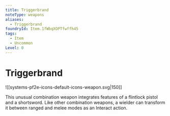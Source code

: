 ```yaml
---
title: Triggerbrand
noteType: weapons
aliases:
  - Triggerbrand
foundryId: Item.1fWbqXOPTfwffh45
tags:
  - Item
  - Uncommon
Level: 0
---
```


# Triggerbrand
![[systems-pf2e-icons-default-icons-weapon.svg|150]]

This unusual combination weapon integrates features of a flintlock pistol and a shortsword. Like other combination weapons, a wielder can transform it between ranged and melee modes as an Interact action.
